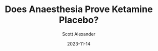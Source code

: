 ---
layout: podcast
title: "Does Anaesthesia Prove Ketamine Placebo?"
author: Scott Alexander
description: https://www.astralcodexten.com/p/does-anaesthesia-prove-ketamine-placebo
date: 2023-11-14
length: 2566972
duration: 642
guid: does-anaesthesia-prove-ketamine-placebo
---